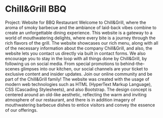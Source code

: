 # Chill&Grill BBQ
Project: Website for BBQ Restaurant
Welcome to Chill&Grill, where the aroma of smoky barbecue and the ambiance of laid-back vibes combine to create an unforgettable dining experience. This website is a gateway to a world of mouthwatering delights, where every bite is a journey through the rich flavors of the grill. The website showcases our rich menu, along with all of the necessary information about the company Chill&Grill, and also, the website lets you contact us directly via built in contact forms. We also encourage you to stay in the loop with all things done by Chill&Grill, by following us on social media. From special promotions to behind-the-scenes glimpses into our kitchen, our social channels are your ticket to exclusive content and insider updates. Join our online community and be part of the Chill&Grill family! 
The website was created with the usage of modern web technologies such as HTML (HyperText Markup Language), CSS (Cascading Stylesheets), and also Bootstrap. The design concept is centered around an old-like aesthetic, reflecting the warm and inviting atmosphere of our restaurant, and there is in addition imagery of mouthwatering barbecue dishes to entice visitors and convey the essence of our offerings.
